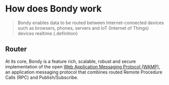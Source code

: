 # How does Bondy work
> Bondy enables data to be routed between Internet-connected devices such as browsers, phones, servers and IoT (Internet of Things) devices realtime.{.definition}


## Router
At its core, Bondy is a feature rich, scalable, robust and secure implementation of the open [Web Application Messaging Protocol (WAMP)](/concepts/what_is_wamp), an application messaging protocol that combines routed Remote Procedure Calls (RPC) and Publish/Subscribe.
